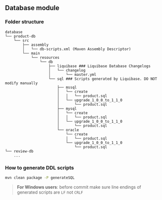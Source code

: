 ## Database module

### Folder structure
    database
    └── product-db
        └── src
            ├── assembly
            │   └── db-scripts.xml (Maven Assembly Descriptor)
            └── main
                └── resources
                    └── db
                        ├── liquibase ### Liquibase Database Changelogs
                        │   └── changelog
                        │       └── master.yml
                        └── sql ### Scripts generated by Liquibase. DO NOT modify manually
                            ├── mssql
                            │   └── create
                            │   │   └── product.sql
                            │   └── upgrade_1_0_0_to_1_1_0
                            │       └── product.sql
                            ├── mysql
                            │   └── create
                            │   │   └── product.sql
                            │   └── upgrade_1_0_0_to_1_1_0
                            │       └── product.sql                  
                            └── oracle
                                └── create
                                │   └── product.sql
                                └── upgrade_1_0_0_to_1_1_0
                                    └── product.sql
    └── review-db
        ...                                

### How to generate DDL scripts

```bash
mvn clean package -P generateSQL
```

> **For Windows users**: before commit make sure line endings of generated scripts are `LF` not `CRLF`
